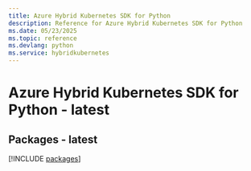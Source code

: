 ```yaml
---
title: Azure Hybrid Kubernetes SDK for Python
description: Reference for Azure Hybrid Kubernetes SDK for Python
ms.date: 05/23/2025
ms.topic: reference
ms.devlang: python
ms.service: hybridkubernetes
---
```

# Azure Hybrid Kubernetes SDK for Python - latest
## Packages - latest
[!INCLUDE [packages](hybrid-kubernetes-index.md)]
